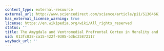 ```yaml
---
content_type: external-resource
external_url: http://www.sciencedirect.com/science/article/pii/S136466130700191X
has_external_license_warning: true
license: https://en.wikipedia.org/wiki/All_rights_reserved
status: ''
title: The Amygdala and Ventromedial Prefrontal Cortex in Morality and Psychopathy
uid: 013fc838-ca15-422f-9305-b3bc25872117
wayback_url: ''
---
```

